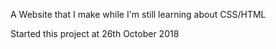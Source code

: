 A Website that I make while I'm still learning about CSS/HTML

Started this project at 26th October 2018
